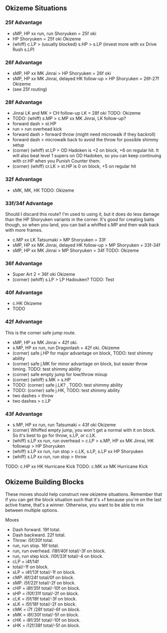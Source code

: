 ## Okizeme Situations
### 25f Advantage
- sMP, HP xx run, run Shoryuken = 25f oki
- HP Shoryuken = 25f oki
Okizeme
- (whiff) c.LP > (usually blocked) s.HP > s.LP (invest more with xx Drive Rush s.LP)
### 26f Advantage
- sMP, HP xx MK Jinrai > HP Shoryuken = 26f oki
- sMP, HP xx MK Jinrai, delayed HK follow-up > HP Shoryuken = 26f-27f
Okizeme
- (see 25f routing)
### 28f Advantage
- Jinrai LK and MK > CH follow-up LK = 28f oki
TODO: Okizeme
- TODO: (whiff) s.MP > c.MP xx MK Jinrai, LK follow-up?
- forward dash > st.HP
- run > run overhead kick
- forward dash > forward throw (might need microwalk if they backroll)
- forward dash > microwalk back to avoid the throw for possible shimmy setup
- (corner) (whiff) st.LP > OD Hadoken is +2 on block, +6 on regular hit. It will also beat level 1 supers on OD Hadoken, so you can keep continuing with cr.HP when you Punish Counter them.
- (corner) (whiff) cr.LK > st.HP is 0 on block, +5 on regular hit 
### 32f Advantage
- sMK, MK, HK
TODO: Okizeme
### 33f/34f Advantage
Should I discard this route? I'm used to using it, but it does do less damage than the HP Shoryuken variants in the corner. It's good for creating baits though, so when you land, you can bait a whiffed s.MP and then walk back with more frames.
- c.MP xx LK Tatsumaki > MP Shoryuken = 33f
- sMP, HP xx MK Jinrai, delayed HK follow-up > MP Shoryuken = 33f-34f
- sMP, HP xx MK Jinrai > MP Shoryuken = 34f
TODO: Okizeme
### 36f Advantage
- Super Art 2 = 36f oki
Okizeme
- (corner) (whiff) s.LP > LP Hadouken? TODO: Test 
### 40f Advantage
- c.HK
Okizeme
- TODO
### 42f Advantage
This is the corner safe jump route.
- sMP, HP xx MK Jinrai = 42f oki.
- s.MP, HP xx run, run Dragonlash = 42f oki.
Okizeme
- (corner) safe j.HP for major advantage on block, TODO: test shimmy ability
- (corner) safe j.MK for minor advantage on block, but easier throw timing. TODO: test shimmy ability
- (corner) safe empty jump for low/throw mixup
- (corner) (whiff) s.MK > s.HP
- TODO: (corner) safe j.LK? , TODO: test shimmy ability
- TODO: (corner) safe j.HK, TODO: test shimmy ability
- two dashes > throw
- two dashes > c.LP
### 43f Advantage
- s.MP, HP xx run, run Tatsumaki = 43f oki
Okizeme
- (corner) Whiffed empty jump, you won't get a normal with it on block. So it's best to go for throw, s.LP, or c.LK.
- (whiff) s.LP xx run, run overhead > c.LP > s.MP, HP xx MK Jinrai, HK followup > HP Shoryuken
- (whiff) s.LP xx run, run stop > c.LK, s.LP, s.LP xx HP Shoryuken
- (whiff) s.LP xx run, run stop > throw

TODO: c.HP xx HK Hurricane Kick
TODO: c.MK xx MK Hurricane Kick
## Okizeme Building Blocks
These moves should help construct new okizeme situations. Remember that if you can get the block situation such that it's +f because you're on the last active frame, that's a winner. Otherwise, you want to be able to mix between multiple options.

Moves
- Dash forward. 19f total.
- Dash backward. 22f total.
- Throw: i5f/30f total.
- run, run stop. 16f total.
- run, run overhead. i18f/40f total/-3f on block.
- run, run step kick. i10f/33f total/-4 on block.
- cLP = i4f/14f
- total/-1f on block.
- sLP = i4f/13f total/-1f on block.
- cMP. i6f/24f total/0f on block.
- sMP. i5f/22f total/-2f on block.
- cHP = i8f/35f total/-10f on block.
- sHP = i10f/31f total/-2f on block.
- cLK = i5f/18f total/-3f on block.
- sLK = i5f/18f total/-2f on block.
- cMK = i7f /28f total/-6f on block.
- sMK = i8f/30f total/-5f on block.
- cHK = i8f/35f total/-10f on block.
- sHK = i12f/38f total/-5f on block.